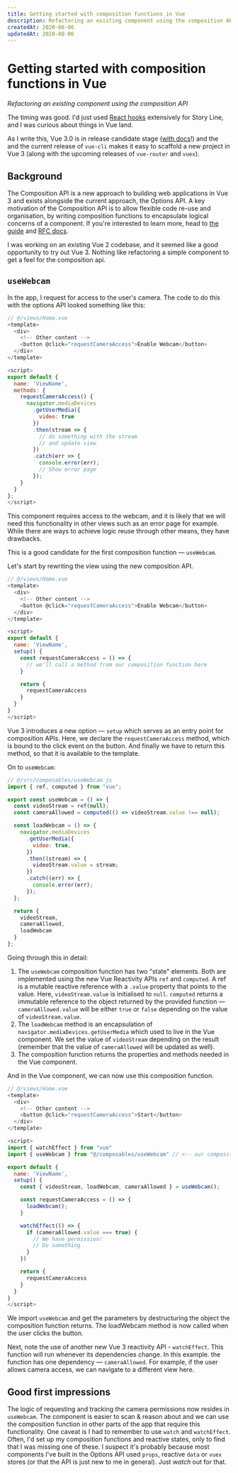 ```yaml
---
title: Getting started with composition functions in Vue
description: Refactoring an existing component using the composition API
createdAt: 2020-08-06
updatedAt: 2020-08-06
---
```


# Getting started with composition functions in Vue
_Refactoring an existing component using the composition API_

The timing was good. I'd just used [React hooks](https://reactjs.org/docs/hooks-intro.html) extensively for Story Line, and I was curious about things in Vue land.

As I write this, Vue 3.0 is in release candidate stage ([with docs](https://v3.vuejs.org/guide/introduction.html)!) and the and the current release of `vue-cli` makes it easy to scaffold a new project in Vue 3 (along with the upcoming releases of `vue-router` and `vuex`).

## Background

The Composition API is a new approach to building web applications in Vue 3 and exists alongside the current approach, the Options API. A key motivation of the Composition API is to allow flexible code re-use and organisation, by writing composition functions to encapsulate logical concerns of a component. If you're interested to learn more, head to [the guide](https://v3.vuejs.org/guide/composition-api-introduction.html) and [RFC docs](https://composition-api.vuejs.org/).

I was working on an existing Vue 2 codebase, and it seemed like a good opportunity to try out Vue 3. Nothing like refactoring a simple component to get a feel for the composition api.

## `useWebcam`

In the app, I request for access to the user's camera. The code to do this with the options API looked something like this:

```js
// @/views/Home.vue
<template>
  <div>
    <!-- Other content -->
    <button @click="requestCameraAccess">Enable Webcam</button>
  </div>
</template>

<script>
export default {
  name: 'ViewName',
  methods: {
    requestCameraAccess() {
      navigator.mediaDevices
        .getUserMedia({
          video: true
        })
        .then(stream => {
          // do something with the stream
          // and update view
        })
        .catch(err => {
          console.error(err);
          // Show error page
        });
    }
  }
};
</script>
```
This component requires access to the webcam, and it is likely that we will need this functionality in other views such as an error page for example. While there are ways to achieve logic reuse through other means, they have drawbacks.

This is a good candidate for the first composition function — `useWebcam`.

Let's start by rewriting the view using the new composition API.

```js
// @/views/Home.vue
<template>
  <div>
    <!-- Other content -->
    <button @click="requestCameraAccess">Enable Webcam</button>
  </div>
</template>

<script>
export default {
  name: 'ViewName',
  setup() {
    const requestCameraAccess = () => {
      // we'll call a method from our composition function here
    }

    return {
      requestCameraAccess
    }
  }
}
</script>
```

Vue 3 introduces a new option — `setup` which serves as an entry point for composition APIs. Here, we declare the `requestCameraAccess` method, which is bound to the click event on the button. And finally we have to return this method, so that it is available to the template.

On to `useWebcam`:

```js
// @/src/composables/useWebcam.js
import { ref, computed } from "vue";

export const useWebcam = () => {
  const videoStream = ref(null);
  const cameraAllowed = computed(() => videoStream.value !== null);

  const loadWebcam = () => {
    navigator.mediaDevices
      .getUserMedia({
        video: true,
      })
      .then((stream) => {
        videoStream.value = stream;
      })
      .catch((err) => {
        console.error(err);
      });
  };

  return {
    videoStream,
    cameraAllowed,
    loadWebcam
  }
};
```

Going through this in detail:

1. The `useWebcam` composition function has two "state" elements. Both are implemented using the new Vue Reactivity APIs `ref` and `computed`. A ref is a mutable reactive reference with a `.value` property that points to the value. Here, `videoStream.value` is initialised to `null`. `computed` returns a immutable reference to the object returned by the provided function — `cameraAllowed.value` will be either `true` or `false` depending on the value of `videoStream.value`.
2. The `loadWebcam` method is an encapsulation of `navigator.mediaDevices.getUserMedia` which used to live in the Vue component. We set the value of `videoStream` depending on the result (remember that the value of `cameraAllowed` will be updated as well).
3. The composition function returns the properties and methods needed in the Vue component.

And in the Vue component, we can now use this composition function.

```js
// @/views/Home.vue
<template>
  <div>
    <!-- Other content -->
    <button @click="requestCameraAccess">Start</button>
  </div>
</template>

<script>
import { watchEffect } from "vue"
import { useWebcam } from "@/composables/useWebcam" // <-- our composition function

export default {
  name: 'ViewName',
  setup() {
    const { videoStream, loadWebcam, cameraAllowed } = useWebcam();

    const requestCameraAccess = () => {
      loadWebcam();
    }

    watchEffect(() => {
      if (cameraAllowed.value === true) {
        // We have permission!
        // Do something
      }
    })

    return {
      requestCameraAccess
    }
  }
}
</script>
```

We import `useWebcam` and get the parameters by destructuring the object the composition function returns. The loadWebcam method is now called when the user clicks the button.

Next, note the use of another new Vue 3 reactivity API - `watchEffect`. This function will run whenever its dependencies change. In this example. the function has one dependency — `cameraAllowed`. For example, if the user allows camera access, we can navigate to a different view here.

## Good first impressions

The logic of requesting and tracking the camera permissions now resides in `useWebcam`. The component is easier to scan & reason about and we can use the composition function in other parts of the app that require this functionality. One caveat is I had to remember to use `watch` and `watchEffect`. Often, I'd set up my composition functions and reactive states, only to find that I was missing one of these. I suspect it's probably because most components I've built in the Options API used `props`, reactive `data` or `vuex` stores (or that the API is just new to me in general). Just _watch_ out for that.

